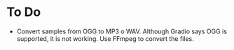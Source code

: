 # To Do

- Convert samples from OGG to MP3 o WAV. Although Gradio says OGG is supported, it is not working. Use FFmpeg to convert the files.
